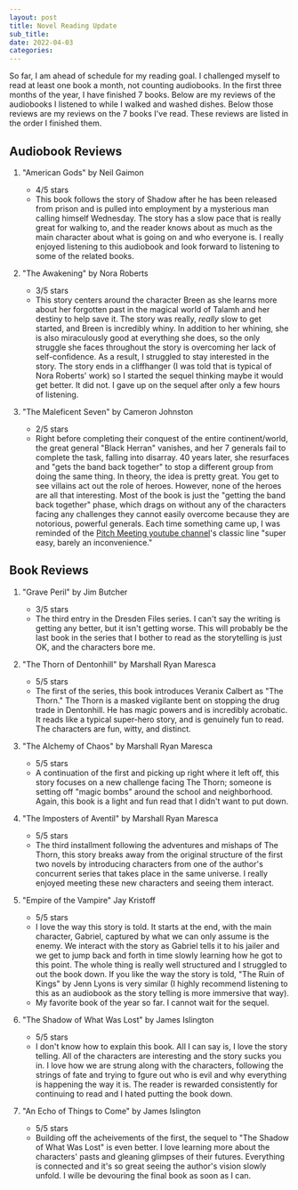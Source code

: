 ```yaml
---
layout: post
title: Novel Reading Update
sub_title: 
date: 2022-04-03
categories:
---
```


So far, I am ahead of schedule for my reading goal. I challenged myself to read at least one book a month, not counting audiobooks. In the first three months of the year, I have finished 7 books. Below are my reviews of the audiobooks I listened to while I walked and washed dishes. Below those reviews are my reviews on the 7 books I've read. These reviews are listed in the order I finished them.

## Audiobook Reviews

1. "American Gods" by Neil Gaimon
    * 4/5 stars
    * This book follows the story of Shadow after he has been released from prison and is pulled into employment by a mysterious man calling himself Wednesday. The story has a slow pace that is really great for walking to, and the reader knows about as much as the main character about what is going on and who everyone is. I really enjoyed listening to this audiobook and look forward to listening to some of the related books. 

2. "The Awakening" by Nora Roberts
    * 3/5 stars
    * This story centers around the character Breen as she learns more about her forgotten past in the magical world of Talamh and her destiny to help save it. The story was really, _really_  slow to get started, and Breen is incredibly whiny. In addition to her whining, she is also miraculously good at everything she does, so the only struggle she faces throughout the story is overcoming her lack of self-confidence. As a result, I struggled to stay interested in the story. The story ends in a cliffhanger (I was told that is typical of Nora Roberts' work) so I started the sequel thinking maybe it would get better. It did not. I gave up on the sequel after only a few hours of listening.

3. "The Maleficent Seven" by Cameron Johnston
    * 2/5 stars
    * Right before completing their conquest of the entire continent/world, the great general "Black Herran" vanishes, and her 7 generals fail to complete the task, falling into disarray. 40 years later, she resurfaces and "gets the band back together" to stop a different group from doing the same thing. In theory, the idea is pretty great. You get to see villains act out the role of heroes. However, none of the heroes are all that interesting. Most of the book is just the "getting the band back together" phase, which drags on without any of the characters facing any challenges they cannot easily overcome because they are notorious, powerful generals. Each time something came up, I was reminded of the [Pitch Meeting youtube channel](https://www.youtube.com/channel/UC9Kq-yEt1iYsbUzNOoIRK0g)'s classic line "super easy, barely an inconvenience." 


## Book Reviews

1. "Grave Peril" by Jim Butcher
    * 3/5 stars
    * The third entry in the Dresden Files series. I can't say the writing is getting any better, but it isn't getting worse. This will probably be the last book in the series that I bother to read as the storytelling is just OK, and the characters bore me.

2. "The Thorn of Dentonhill" by Marshall Ryan Maresca
    * 5/5 stars
    * The first of the series, this book introduces Veranix Calbert as "The Thorn." The Thorn is a masked vigilante bent on stopping the drug trade in Dentonhill. He has magic powers and is incredibly acrobatic. It reads like a typical super-hero story, and is genuinely fun to read. The characters are fun, witty, and distinct. 

3. "The Alchemy of Chaos" by Marshall Ryan Maresca
    * 5/5 stars
    * A continuation of the first and picking up right where it left off, this story focuses on a new challenge facing The Thorn; someone is setting off "magic bombs" around the school and neighborhood. Again, this book is a light and fun read that I didn't want to put down.

4. "The Imposters of Aventil" by Marshall Ryan Maresca
    * 5/5 stars
    * The third installment following the adventures and mishaps of The Thorn, this story breaks away from the original structure of the first two novels by introducing characters from one of the author's concurrent series that takes place in the same universe. I really enjoyed meeting these new characters and seeing them interact.

5. "Empire of the Vampire" Jay Kristoff
    * 5/5 stars
    * I love the way this story is told. It starts at the end, with the main character, Gabriel, captured by what we can only assume is the enemy. We interact with the story as Gabriel tells it to his jailer and we get to jump back and forth in time slowly learning how he got to this point. The whole thing is really well structured and I struggled to out the book down. If you like the way the story is told, "The Ruin of Kings" by Jenn Lyons is very similar (I highly recommend listening to this as an audiobook as the story telling is more immersive that way). 
    * My favorite book of the year so far. I cannot wait for the sequel.

6. "The Shadow of What Was Lost" by James Islington
    * 5/5 stars
    * I don't know how to explain this book. All I can say is, I love the story telling. All of the characters are interesting and the story sucks you in. I love how we are strung along with the characters, following the strings of fate and trying to fgure out who is evil and why everything is happening the way it is. The reader is rewarded consistently for continuing to read and I hated putting the book down.

7. "An Echo of Things to Come" by James Islington
    * 5/5 stars
    * Building off the acheivements of the first, the sequel to "The Shadow of What Was Lost" is even better. I love learning more about the characters' pasts and gleaning glimpses of their futures. Everything is connected and it's so great seeing the author's vision slowly unfold. I wille be devouring the final book as soon as I can.